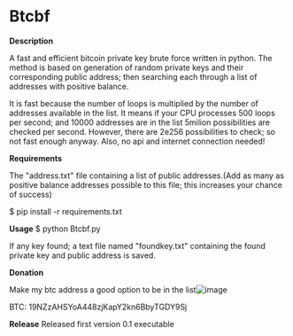# Btcbf
**Description**

A fast and efficient bitcoin private key brute force written in python. The method is based on generation of random private keys and their corresponding public address; then searching each through a list of addresses with positive balance.

It is fast because the number of loops is multiplied by the number of addresses available in the list. It means if your CPU processes 500 loops per second; and 10000 addresses are in the list 5milion possibilities are checked per second. However, there are 2e256 possibilities to check; so not fast enough anyway. Also, no api and internet connection needed!



**Requirements**

  The "address.txt" file containing a list of public addresses.(Add as many as positive balance addresses possible to this file; this increases your chance of success)
  
  $ pip install -r requirements.txt


**Usage**
  $ python Btcbf.py
  
If any key found; a text file named "foundkey.txt" containing the found private key and public address is saved.


**Donation**

Make my btc address a good option to be in the list![image](https://user-images.githubusercontent.com/87664667/126873155-0f4255de-d2cd-47a5-9449-2554167e5a05.png)


BTC: 19NZzAHSYoA448zjKapY2kn6BbyTGDY9Sj


**Release**
Released first version 0.1 executable
